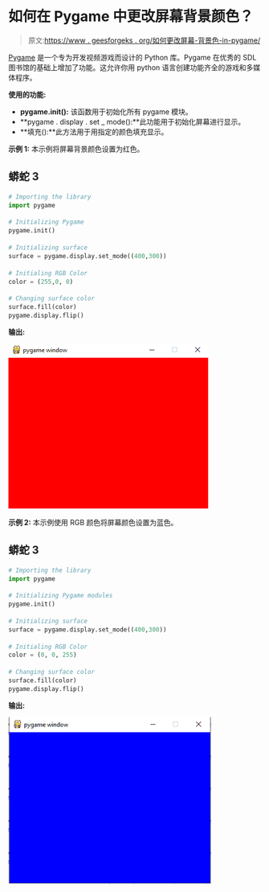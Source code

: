 # 如何在 Pygame 中更改屏幕背景颜色？

> 原文:[https://www . geesforgeks . org/如何更改屏幕-背景色-in-pygame/](https://www.geeksforgeeks.org/how-to-change-screen-background-color-in-pygame/)

[Pygame](https://www.geeksforgeeks.org/introduction-to-pygame/) 是一个专为开发视频游戏而设计的 Python 库。Pygame 在优秀的 SDL 图书馆的基础上增加了功能。这允许你用 python 语言创建功能齐全的游戏和多媒体程序。

**使用的功能:**

*   **pygame.init():** 该函数用于初始化所有 pygame 模块。
*   **pygame . display . set _ mode():**此功能用于初始化屏幕进行显示。
*   **填充():**此方法用于用指定的颜色填充显示。

**示例 1:** 本示例将屏幕背景颜色设置为红色。

## 蟒蛇 3

```py
# Importing the library
import pygame

# Initializing Pygame
pygame.init()

# Initializing surface
surface = pygame.display.set_mode((400,300))

# Initialing RGB Color 
color = (255,0, 0)

# Changing surface color
surface.fill(color)
pygame.display.flip()
```

**输出:**

![](img/05391275d154f81617b901ab9bb05662.png)

**示例 2:** 本示例使用 RGB 颜色将屏幕颜色设置为蓝色。

## 蟒蛇 3

```py
# Importing the library
import pygame

# Initializing Pygame modules
pygame.init()

# Initializing surface
surface = pygame.display.set_mode((400,300))

# Initialing RGB Color 
color = (0, 0, 255)

# Changing surface color
surface.fill(color)
pygame.display.flip()
```

**输出:**

![](img/f9fc5ddc8f2f29c0513bf6c35af1ed81.png)